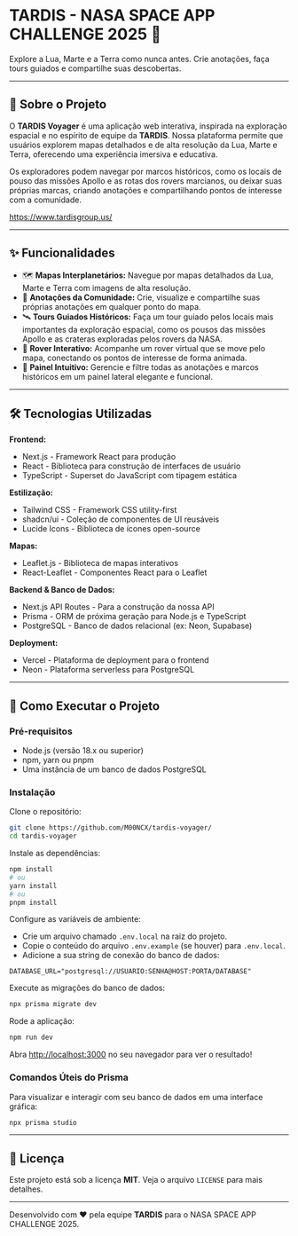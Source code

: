 # TARDIS - NASA SPACE APP CHALLENGE 2025 🚀

Explore a Lua, Marte e a Terra como nunca antes. Crie anotações, faça tours guiados e compartilhe suas descobertas.

---

## 📄 Sobre o Projeto

O **TARDIS Voyager** é uma aplicação web interativa, inspirada na exploração espacial e no espírito de equipe da **TARDIS**. Nossa plataforma permite que usuários explorem mapas detalhados e de alta resolução da Lua, Marte e Terra, oferecendo uma experiência imersiva e educativa.

Os exploradores podem navegar por marcos históricos, como os locais de pouso das missões Apollo e as rotas dos rovers marcianos, ou deixar suas próprias marcas, criando anotações e compartilhando pontos de interesse com a comunidade.

https://www.tardisgroup.us/

---

## ✨ Funcionalidades

- 🗺️ **Mapas Interplanetários:** Navegue por mapas detalhados da Lua, Marte e Terra com imagens de alta resolução.
- 📌 **Anotações da Comunidade:** Crie, visualize e compartilhe suas próprias anotações em qualquer ponto do mapa.
- 🛰️ **Tours Guiados Históricos:** Faça um tour guiado pelos locais mais importantes da exploração espacial, como os pousos das missões Apollo e as crateras exploradas pelos rovers da NASA.
- 🤖 **Rover Interativo:** Acompanhe um rover virtual que se move pelo mapa, conectando os pontos de interesse de forma animada.
- 🎨 **Painel Intuitivo:** Gerencie e filtre todas as anotações e marcos históricos em um painel lateral elegante e funcional.

---

## 🛠️ Tecnologias Utilizadas

**Frontend:**

- Next.js - Framework React para produção
- React - Biblioteca para construção de interfaces de usuário
- TypeScript - Superset do JavaScript com tipagem estática

**Estilização:**

- Tailwind CSS - Framework CSS utility-first
- shadcn/ui - Coleção de componentes de UI reusáveis
- Lucide Icons - Biblioteca de ícones open-source

**Mapas:**

- Leaflet.js - Biblioteca de mapas interativos
- React-Leaflet - Componentes React para o Leaflet

**Backend & Banco de Dados:**

- Next.js API Routes - Para a construção da nossa API
- Prisma - ORM de próxima geração para Node.js e TypeScript
- PostgreSQL - Banco de dados relacional (ex: Neon, Supabase)

**Deployment:**

- Vercel - Plataforma de deployment para o frontend
- Neon - Plataforma serverless para PostgreSQL

---

## 🚀 Como Executar o Projeto

### Pré-requisitos

- Node.js (versão 18.x ou superior)
- npm, yarn ou pnpm
- Uma instância de um banco de dados PostgreSQL

### Instalação

Clone o repositório:

```bash
git clone https://github.com/M00NCX/tardis-voyager/
cd tardis-voyager
```

Instale as dependências:

```bash
npm install
# ou
yarn install
# ou
pnpm install
```

Configure as variáveis de ambiente:

- Crie um arquivo chamado `.env.local` na raiz do projeto.
- Copie o conteúdo do arquivo `.env.example` (se houver) para `.env.local`.
- Adicione a sua string de conexão do banco de dados:

```env
DATABASE_URL="postgresql://USUARIO:SENHA@HOST:PORTA/DATABASE"
```

Execute as migrações do banco de dados:

```bash
npx prisma migrate dev
```

Rode a aplicação:

```bash
npm run dev
```

Abra [http://localhost:3000](http://localhost:3000) no seu navegador para ver o resultado!

### Comandos Úteis do Prisma

Para visualizar e interagir com seu banco de dados em uma interface gráfica:

```bash
npx prisma studio
```

---

## 📄 Licença

Este projeto está sob a licença **MIT**. Veja o arquivo `LICENSE` para mais detalhes.

---

Desenvolvido com ❤️ pela equipe <b>TARDIS</b> para o NASA SPACE APP CHALLENGE 2025.
